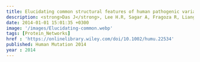 ```yaml
---
title: Elucidating common structural features of human pathogenic variations using large-scale atomic-resolution protein networks
description: <strong>Das J</strong>, Lee H.R, Sagar A, Fragoza R, Liang J, Wei X, Wang X, Mort M, Stenson P.D, Cooper D.N, Yu H
date: 2014-01-01 15:01:35 +0300
image: '/images/Elucidating-common.webp'
tags: [Protein_Networks]
href : 'https://onlinelibrary.wiley.com/doi/10.1002/humu.22534'
published: Human Mutation 2014
year : 2014
---
```

